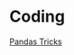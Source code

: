 # Coding

[Pandas Tricks](https://nbviewer.jupyter.org/github/justmarkham/pandas-videos/blob/master/top_25_pandas_tricks.ipynb)
